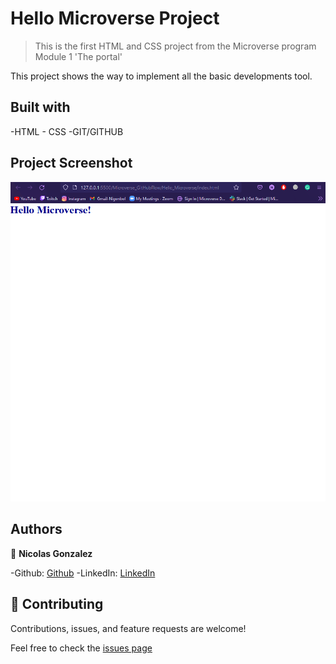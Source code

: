# Hello Microverse Project

>This is the first HTML and CSS project from the Microverse program Module 1 'The portal'

This project shows the way to implement all the basic developments tool.

## Built with

-HTML - CSS
-GIT/GITHUB

## Project Screenshot

![Screenshot](src/Microverse_Project.PNG)

## Authors

👤 **Nicolas Gonzalez**

-Github: [Github](https://github.com/Nicolaswg)
-LinkedIn: [LinkedIn](https://www.linkedin.com/in/nicolas-gonzalez-8623461a0/)


## 🤝 Contributing

Contributions, issues, and feature requests are welcome!

Feel free to check the [issues page](https://github.com/Nicolaswg/Hello_Microverse/issues)



